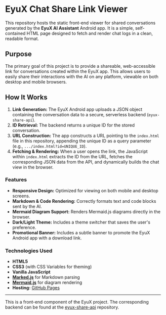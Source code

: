 # EyuX Chat Share Link Viewer

This repository hosts the static front-end viewer for shared conversations generated by the **EyuX AI Assistant** Android app. It is a simple, self-contained HTML page designed to fetch and render chat logs in a clean, readable format.

## Purpose

The primary goal of this project is to provide a shareable, web-accessible link for conversations created within the EyuX app. This allows users to easily share their interactions with the AI on any platform, viewable on both desktop and mobile browsers.

## How It Works

1.  **Link Generation:** The EyuX Android app uploads a JSON object containing the conversation data to a secure, serverless backend (`eyux-share-api`).
2.  **ID Retrieval:** The backend returns a unique ID for the stored conversation.
3.  **URL Construction:** The app constructs a URL pointing to the `index.html` file in this repository, appending the unique ID as a query parameter (e.g., `.../index.html?id=UNIQUE_ID`).
4.  **Fetching & Rendering:** When a user opens the link, the JavaScript within `index.html` extracts the ID from the URL, fetches the corresponding JSON data from the API, and dynamically builds the chat view in the browser.

### Features

-   **Responsive Design:** Optimized for viewing on both mobile and desktop screens.
-   **Markdown & Code Rendering:** Correctly formats text and code blocks sent by the AI.
-   **Mermaid Diagram Support:** Renders Mermaid.js diagrams directly in the browser.
-   **Dark/Light Theme:** Includes a theme switcher that saves the user's preference.
-   **Promotional Banner:** Includes a subtle banner to promote the EyuX Android app with a download link.

### Technologies Used

-   **HTML5**
-   **CSS3** (with CSS Variables for theming)
-   **Vanilla JavaScript**
-   **[Marked.js](https://marked.js.org/)** for Markdown parsing
-   **[Mermaid.js](https://mermaid.js.org/)** for diagram rendering
-   **Hosting:** [GitHub Pages](https://pages.github.com/)

---

This is a front-end component of the EyuX project. The corresponding backend can be found at the [eyux-share-api](https://github.com/Eul45/eyux-share-api) repository.
